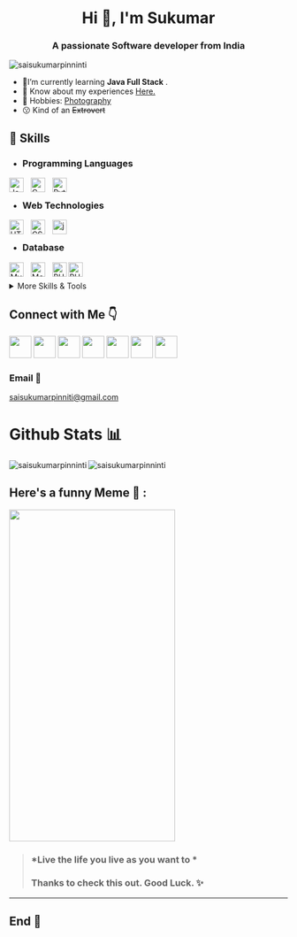 <h1 align="center">Hi 👋, I'm Sukumar</h1>
<h3 align="center">A passionate Software developer from India</h3>
<p align ="left"> <img src="https://komarev.com/ghpvc/?username=saisukumarpinninti&label=Profile%20views&color=0e75b6&style=flat" alt="saisukumarpinninti" /> </p>

-  🌱I’m currently learning **Java Full Stack** .
-  📄 Know about my experiences [Here.](https://saisukumarpinninti.github.io/resume/)
-  🚀 Hobbies: [Photography](https://instagram.com/unspoken_shutter)
-  😗 Kind of an ~~Extrovert~~

## 💼 Skills

- ### Programming Languages
<img align="left" alt="Java" width="26px" src="https://cdn.jsdelivr.net/gh/devicons/devicon/icons/java/java-original.svg" style="padding-right:10px;"/>
<img align="left" alt="C" width="26px" src="https://cdn.jsdelivr.net/gh/devicons/devicon/icons/c/c-original.svg" style="padding-right:10px;" />
<img align="left" alt="Python" width="26px" src="https://cdn.jsdelivr.net/gh/devicons/devicon/icons/python/python-original-wordmark.svg" style="padding-right:10px;" />
</br>

- ### Web Technologies
<img align="left" alt="HTML5" width="26px" src="https://cdn.jsdelivr.net/gh/devicons/devicon/icons/html5/html5-original.svg" style="padding-right:10px;" />
<img align="left" alt="CSS3" width="26px" src="https://cdn.jsdelivr.net/gh/devicons/devicon/icons/css3/css3-original.svg" style="padding-right:10px;" />
<img align="left" alt="js" width="26px" src="https://cdn.jsdelivr.net/gh/devicons/devicon/icons//javascript/javascript-original.svg" style="padding-right:10px;" />
</br>

- ### Database
<img align="left" alt="MySQL" width="26px" src="https://cdn.jsdelivr.net/gh/devicons/devicon/icons/mysql/mysql-original.svg" style="padding-right:10px;"/>
<img align="left" alt="MongoDb" width="26px" src="https://cdn.jsdelivr.net/gh/devicons/devicon/icons/mongodb/mongodb-plain-wordmark.svg" style="padding-right:10px;"/>
<img align="left" alt="PHP" width="26px" src="https://cdn.jsdelivr.net/gh/devicons/devicon/icons/php/php-original.svg" />
<img align="left" alt="PHP" width="26px" src="https://www.vectorlogo.zone/logos/apache_hadoop/apache_hadoop-icon.svg" />
<br/>
<br/>
<details>
<summary>  More Skills & Tools</summary>
<img align="left" alt="Kotlin" width="26px" src="https://cdn.jsdelivr.net/gh/devicons/devicon/icons/kotlin/kotlin-original.svg" ">
<img align="left" alt="Linux" width="26px" src="https://cdn.jsdelivr.net/gh/devicons/devicon/icons/linux/linux-original.svg" style="padding-right:10px;">
<img align="left" alt="Git" width="26px" src="https://cdn.jsdelivr.net/gh/devicons/devicon/icons/git/git-original.svg" style="padding-right:10px;" />
<img align="left" alt="Github" width="26px" src="https://cdn.jsdelivr.net/gh/devicons/devicon/icons/github/github-original.svg" style="padding-right:10px;" />
<img align="left" alt="Canava" width="26px" src="https://cdn.jsdelivr.net/gh/devicons/devicon/icons/canva/canva-original.svg" style="padding-right:10px;" />
<img align="left" alt="Visual Studio Code" width="26px" src="https://cdn.jsdelivr.net/gh/devicons/devicon/icons/vscode/vscode-original.svg" style="padding-right:10px;">
<img align="left" alt="Intellij Idea" width="26px" src="https://cdn.jsdelivr.net/gh/devicons/devicon/icons/intellij/intellij-original.svg" style="padding-right:10px;" />
<img align="left" alt="Figma" width="26px" src="https://www.vectorlogo.zone/logos/figma/figma-icon.svg" style="padding-right:10px;" />
<img align="left" alt="PhotoShop" width="26px" src="https://cdn.jsdelivr.net/gh/devicons/devicon/icons/photoshop/photoshop-line.svg" style="padding-right:10px;" />
<img align="left" alt="premierepro" width="26px" src="https://cdn.jsdelivr.net/gh/devicons/devicon/icons/premierepro/premierepro-original.svg" style="padding-right:10px;" />
<img align="left" alt="R" width="26px" src="https://cdn.jsdelivr.net/gh/devicons/devicon/icons/rstudio/rstudio-plain.svg" style="padding-right:10px;" />
<br />
</details>


## Connect with Me 👇
[<img src="https://img.icons8.com/color/48/000000/twitter.png" height="40" width="40"  />](https://twitter.com/vrsmps)
[<img src="https://img.icons8.com/fluency/48/000000/linkedin.png" height="40" width="40"  />](https://www.linkedin.com/in/pinninti-sai-sukumar/)
[<img src="https://img.icons8.com/color/48/000000/github.png" height="40" width="40"  />](https://saisukumarpinninti.github.io/resume/)
[<img src="https://img.icons8.com/color/48/000000/instagram-new--v2.png" height="40" width="40"  />](https://instagram.com/unspoken_shutter)
[<img src="https://img.icons8.com/color/48/000000/youtube-play.png" height="40" width="40"  />](https://www.youtube.com/c/unspoken_shutter)
[<img src="https://hrcdn.net/community-frontend/assets/brand/logo-new-white-green-a5cb16e0ae.svg" height="40" width="40"  />](https://www.hackerrank.com/pinninti_sai)
[<img src="https://media.geeksforgeeks.org/wp-content/cdn-uploads/20210420155809/gfg-new-logo.png" height="40" width="40"  />](https://auth.geeksforgeeks.org/user/pinnintisai)
### Email 📧
saisukumarpinniti@gmail.com

# Github Stats 📊
<p><img align="left" src="https://github-readme-stats.vercel.app/api/top-langs?username=saisukumarpinninti&show_icons=true&locale=en&layout=compact" alt="saisukumarpinninti" /></p>

<p><img align="center" src="https://github-readme-streak-stats.herokuapp.com/?user=saisukumarpinninti&" alt="saisukumarpinninti" /></p>

## Here's a funny Meme 🤣 :
<img src="https://programmerhumor.io/wp-content/webp-express/webp-images/doc-root/wp-content/uploads/2022/02/programmerhumor-io-javascript-memes-python-memes-16feac2cf74c334-608x1091.jpg" width="300px" height = 600px />


> ### *Live the life you live as you want to *
> ### Thanks to check this out. Good Luck. ✨
---
## End 🙂
